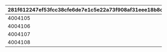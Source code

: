 |281f612247ef53fcc38cfe6de7e1c5e22a73f908af31eee18b8cd57d4810e58c|e05fdfcc0a5fae21b0091a894e03dbd6d90b9be4707b0ceea2003f2b1a1c827b|6d0d10da1776c625b1c906b43e4684eb416d764dfc3f63a91ff7acf84af25166|06d3bd7bdc15d9f4098529ef46564a280945fc0276609a930ccea06a84af0a5d|
| --- | --- | --- | --- |
|4004105|2020/04/01 11:59:59|1002|2020/04/01 9:00:00|
|4004106|2020/04/01 14:59:59|1002|2020/04/01 12:00:00|
|4004107|2020/04/01 18:59:59|1002|2020/04/01 15:00:00|
|4004108|2020/04/01 21:59:59|1002|2020/04/01 19:00:00|